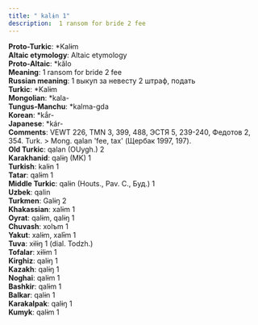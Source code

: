```yaml
---
title: " kalɨn 1"
description:  1 ransom for bride 2 fee
---
```


<strong>Proto-Turkic</strong>:  *Kalɨm<br>
<strong>Altaic etymology</strong>:  Altaic etymology<br>
<strong> Proto-Altaic</strong>:  *kălo<br>
<strong>Meaning</strong>:  1 ransom for bride 2 fee<br>
<strong>Russian meaning</strong>:  1 выкуп за невесту 2 штраф, подать<br>
<strong>Turkic</strong>:  *Kalɨm<br>
<strong>Mongolian</strong>:  *kala-<br>
<strong>Tungus-Manchu</strong>:  *kalma-gda<br>
<strong>Korean</strong>:  *kắr-<br>
<strong>Japanese</strong>:  *kár-<br>
<strong>Comments</strong>:  VEWT 226, TMN 3, 399, 488, ЭСТЯ 5, 239-240, Федотов 2, 354. Turk. > Mong. qalan 'fee, tax' (Щербак 1997, 197).<br>
<strong>Old Turkic</strong>:  qalan (OUygh.) 2<br>
<strong>Karakhanid</strong>:  qalɨŋ (MK) 1<br>
<strong>Turkish</strong>:  kalɨn 1<br>
<strong>Tatar</strong>:  qalɨm 1<br>
<strong>Middle Turkic</strong>:  qalɨn (Houts., Pav. C., Буд.) 1<br>
<strong>Uzbek</strong>:  qalin<br>
<strong>Turkmen</strong>:  Galɨŋ 2<br>
<strong>Khakassian</strong>:  xalɨm 1<br>
<strong>Oyrat</strong>:  qalɨm, qalɨŋ 1<br>
<strong>Chuvash</strong>:  xolъm 1<br>
<strong>Yakut</strong>:  xalɨm, xalɨ̄m 1<br>
<strong>Tuva</strong>:  xɨlɨŋ 1 (dial. Todzh.)<br>
<strong>Tofalar</strong>:  xɨlɨm 1<br>
<strong>Kirghiz</strong>:  qalɨŋ 1<br>
<strong>Kazakh</strong>:  qalɨŋ 1<br>
<strong>Noghai</strong>:  qalɨm 1<br>
<strong>Bashkir</strong>:  qalɨm 1<br>
<strong>Balkar</strong>:  qalɨn 1<br>
<strong>Karakalpak</strong>:  qalɨŋ 1<br>
<strong>Kumyk</strong>:  qalɨm 1<br>


